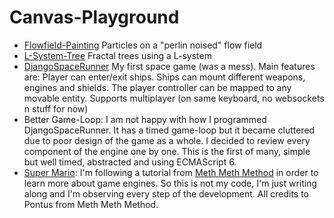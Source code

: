 # Canvas-Playground

- [Flowfield-Painting](https://canvas-playground.crashleague.net/flowfield-painting/) Particles on a "perlin noised" flow field 
- [L-System-Tree](https://canvas-playground.crashleague.net/l-system-tree/) Fractal trees using a L-system
- [DjangoSpaceRunner](https://canvas-playground.crashleague.net/djangospacerunner/) My first space game (was a mess). Main features are: Player can enter/exit ships. Ships can mount different weapons, engines and shields. The player controller can be mapped to any movable entity. Supports multiplayer (on same keyboard, no websockets n stuff for now)
- Better Game-Loop: I am not happy with how I programmed DjangoSpaceRunner. It has a timed game-loop but it became cluttered due to poor design of the game as a whole. I decided to review every component of the engine one by one. This is the first of many, simple but well timed, abstracted and using ECMAScript 6.
- [Super Mario](https://canvas-playground.crashleague.net/super-mario/): I'm following a tutorial from [Meth Meth Method](https://meth.js.org/) in order to learn more about game engines. So this is not my code, I'm just writing along and I'm observing every step of the development. All credits to Pontus from Meth Meth Method.